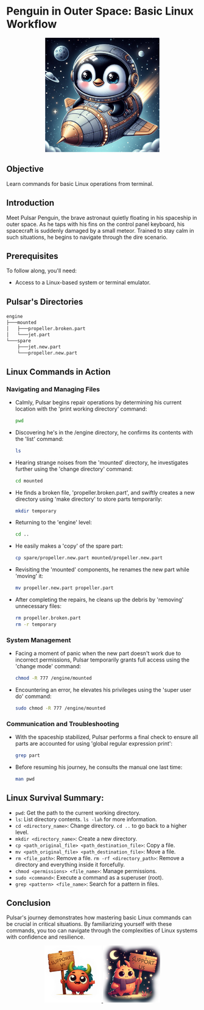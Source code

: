 # Penguin in Outer Space: Basic Linux Workflow

<div style="text-align:center;">
  <img src="https://github.com/Vitrua/images/blob/main/linux/penguinspace.jpg?raw=true" alt="Penguin in Space" width="300" height="300">
</div>

## Objective

Learn commands for basic Linux operations from terminal.

## Introduction

Meet Pulsar Penguin, the brave astronaut quietly floating in his spaceship in outer space. As he taps with his fins on the control panel keyboard, his spacecraft is suddenly damaged by a small meteor. Trained to stay calm in such situations, he begins to navigate through the dire scenario.

## Prerequisites

To follow along, you'll need:

- Access to a Linux-based system or terminal emulator.

## Pulsar's Directories

```
engine
├───mounted
│   ├───propeller.broken.part
│   └───jet.part
└───spare
    ├───jet.new.part
    └───propeller.new.part
```

## Linux Commands in Action

### Navigating and Managing Files

- Calmly, Pulsar begins repair operations by determining his current location with the 'print working directory' command:
  ```bash
  pwd
  ```

- Discovering he's in the /engine directory, he confirms its contents with the 'list' command:
  ```bash
  ls
  ```

- Hearing strange noises from the 'mounted' directory, he investigates further using the 'change directory' command:
  ```bash
  cd mounted
  ```

- He finds a broken file, 'propeller.broken.part', and swiftly creates a new directory using 'make directory' to store parts temporarily:
  ```bash
  mkdir temporary
  ```

- Returning to the 'engine' level:
  ```bash
  cd ..
  ```

- He easily makes a 'copy' of the spare part:
  ```bash
  cp spare/propeller.new.part mounted/propeller.new.part
  ```

- Revisiting the 'mounted' components, he renames the new part while 'moving' it:
  ```bash
  mv propeller.new.part propeller.part
  ```

- After completing the repairs, he cleans up the debris by 'removing' unnecessary files:
  ```bash
  rm propeller.broken.part
  rm -r temporary
  ```

### System Management

- Facing a moment of panic when the new part doesn't work due to incorrect permissions, Pulsar temporarily grants full access using the 'change mode' command:
  ```bash
  chmod -R 777 /engine/mounted
  ```

- Encountering an error, he elevates his privileges using the 'super user do' command:
  ```bash
  sudo chmod -R 777 /engine/mounted
  ```

### Communication and Troubleshooting

- With the spaceship stabilized, Pulsar performs a final check to ensure all parts are accounted for using 'global regular expression print':
  ```bash
  grep part
  ```

- Before resuming his journey, he consults the manual one last time:
  ```bash
  man pwd
  ```

## Linux Survival Summary:

- `pwd`: Get the path to the current working directory.
- `ls`: List directory contents. `ls -lah` for more information.
- `cd <directory_name>`: Change directory. `cd ..` to go back to a higher level.
- `mkdir <directory_name>`: Create a new directory.
- `cp <path_original_file> <path_destination_file>`: Copy a file.
- `mv <path_original_file> <path_destination_file>`: Move a file.
- `rm <file_path>`: Remove a file. `rm -rf <directory_path>`: Remove a directory and everything inside it forcefully.
- `chmod <permissions> <file_name>`: Manage permissions.
- `sudo <command>`: Execute a command as a superuser (root).
- `grep <pattern> <file_name>`: Search for a pattern in files.

## Conclusion

Pulsar's journey demonstrates how mastering basic Linux commands can be crucial in critical situations. By familiarizing yourself with these commands, you too can navigate through the complexities of Linux systems with confidence and resilience.


<div style="text-align:center;">
  <a href="https://patreon.com/Vitrua">
    <img src="https://github.com/Vitrua/images/blob/main/others/supportmonlight.png?raw=true#only-light" alt="wiz" width="150" height="150">
    <img src="https://github.com/Vitrua/images/blob/main/others/supportmon.png?raw=true#only-dark" alt="wiz" width="150" height="150">
  </a>
</div>